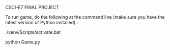 CSCI-E7 FINAL PROJECT

To run game, do the following at the command line (make sure you have the latest version of Python installed) :

./venv/Scripts/activate.bat

python Game.py
